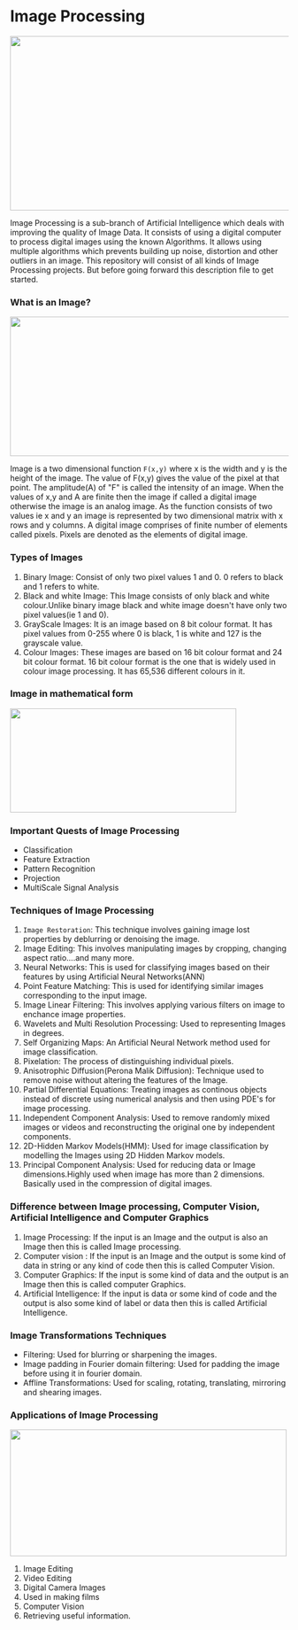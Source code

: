 # Image Processing

<img align="center" width="600" height="315" src="https://github.com/varun7860/Artificial-Intelligence/blob/main/Image%20Processing/images/Image%20Processing.png"> 

Image Processing is a sub-branch of Artificial Intelligence which deals with improving the quality of Image Data. It consists of using a 
digital computer to process digital images using the known Algorithms. It allows using multiple algorithms which prevents building up noise,
distortion and other outliers in an image. This repository will consist of all kinds of Image Processing projects. But before going forward
this description file to get started.

### What is an Image?
<img align="center" width="600" height="252" src="https://github.com/varun7860/Artificial-Intelligence/blob/main/Image%20Processing/images/what%20is%20image.png">

Image is a two dimensional function `F(x,y)` where x is the width and y is the height of the image. The value of F(x,y) gives the value of
the pixel at that point. The amplitude(A) of "F" is called the intensity of an image. When the values of x,y and A are finite then the image
if called a digital image otherwise the image is an analog image. As the function consists of two values ie x and y an image is represented by
two dimensional matrix with x rows and y columns. A digital image comprises of finite number of elements called pixels. Pixels are denoted as the
elements of digital image.

### Types of Images
1. Binary Image: Consist of only two pixel values 1 and 0. 0 refers to black and 1 refers to white.
2. Black and white Image: This Image consists of only black and white colour.Unlike binary image black and white image doesn't have only two pixel 
                          values(ie 1 and 0).
3. GrayScale Images: It is an image based on 8 bit colour format. It has pixel values from 0-255 where 0 is black, 1 is white and  127 is the grayscale value.
4. Colour Images: These images are based on 16 bit colour format and 24 bit colour format. 16 bit colour format is the one that is widely used in
                  colour image processing. It has 65,536 different colours in it.
                  
### Image in mathematical form
<img align="center" width="409" height="188" src="https://github.com/varun7860/Artificial-Intelligence/blob/main/Image%20Processing/images/image%20formula.png">

          
### Important Quests of Image Processing
- Classification
- Feature Extraction
- Pattern Recognition
- Projection
- MultiScale Signal Analysis

### Techniques of Image Processing
1. `Image Restoration`: This technique involves gaining image lost properties by deblurring or denoising the image.
2. Image Editing: This involves manipulating images by cropping, changing aspect ratio....and many more.
3. Neural Networks: This is used for classifying images based on their features by using Artificial Neural Networks(ANN)
4. Point Feature Matching: This is used for identifying similar images corresponding to the input image.
5. Image Linear Filtering: This involves applying various filters on image to enchance image properties.
6. Wavelets and Multi Resolution Processing: Used to representing Images in degrees.
7. Self Organizing Maps: An Artificial Neural Network method used for image classification.
8. Pixelation: The process of distinguishing individual pixels.
9. Anisotrophic Diffusion(Perona Malik Diffusion): Technique used to remove noise without altering the features of the Image.
10. Partial Differential Equations: Treating images as continous objects instead of discrete using numerical analysis and then using PDE's for image processing.
11. Independent Component Analysis: Used to remove randomly mixed images or videos and reconstructing the original one by independent components.
12. 2D-Hidden Markov Models(HMM): Used for image classification by modelling the Images using 2D Hidden Markov models.
13. Principal Component Analysis: Used for reducing data or Image dimensions.Highly used when image has more than 2 dimensions. Basically used in the compression
                                  of digital images.

### Difference between Image processing, Computer Vision, Artificial Intelligence and Computer Graphics
1. Image Processing: If the input is an Image and the output is also an Image then this is called Image processing.
2. Computer vision : If the input is an Image and the output is some kind of data in string or any kind of code then this is called Computer Vision.
3. Computer Graphics: If the input is some kind of data and the output is an Image then this is called computer Graphics.
4. Artificial Intelligence: If the input is data or some kind of code and the output is also some kind of label or data then this is called Artificial Intelligence.

###  Image Transformations Techniques
- Filtering: Used for blurring or sharpening the images.
- Image padding in Fourier domain filtering: Used for padding the image before using it in fourier domain.
- Affline Transformations: Used for scaling, rotating, translating, mirroring and shearing images.

### Applications of Image Processing

<img align="center" width="500" height="229" src="https://github.com/varun7860/Artificial-Intelligence/blob/main/Image%20Processing/images/Applications.png">

1. Image Editing
2. Video Editing
3. Digital Camera Images
4. Used in making films
5. Computer Vision
6. Retrieving useful information.
